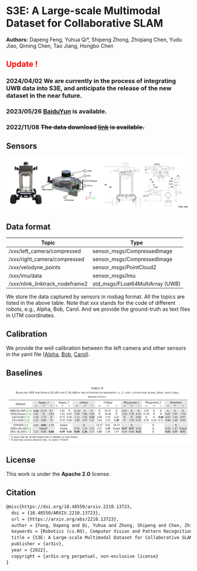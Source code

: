 # S3E: A Large-scale Multimodal Dataset for Collaborative SLAM

**Authors:** Dapeng Feng, Yuhua Qi*, Shipeng Zhong, Zhiqiang Chen, Yudu Jiao, Qiming Chen, Tao Jiang, Hongbo Chen

<!-- https://user-images.githubusercontent.com/18318646/197709283-a794c23d-3f43-4388-9ce0-ea09e0f10324.mp4 -->

<!-- https://user-images.githubusercontent.com/18318646/197722969-0aaf8670-0783-48bb-a05d-d9056aae626c.mp4 -->

<!-- https://user-images.githubusercontent.com/18318646/197725374-16536150-32bd-4d1b-bd64-4e104b581f65.mp4 -->

<!-- The HD video is available on [Bilibili](https://www.bilibili.com/video/BV1Ze41137kx/?vd_source=78d041dc03a4aac231b5cac62feffc70). -->

## **<font color='red'>Update ! </font>**
### 2024/04/02 We are currently in the process of integrating UWB data into S3E, and anticipate the release of the new dataset in the near future.
### 2023/05/26 [BaiduYun](https://pan.baidu.com/s/18zzxXACyd3W3OkbSg2vLrA?pwd=ivnm) is available.
### 2022/11/08 ~~The data download [link](https://download.amovlab.com/s3e/) is available.~~

<!-- ## Abstract:

With the advanced request to employ a team of robots to perform a task collaboratively, the research community has become increasingly interested in collaborative simultaneous localization and mapping. Unfortunately, existing datasets are limited in the scale and variation of the collaborative trajectories they capture, even though generalization between inter-trajectories among different agents is crucial to the overall viability of collaborative tasks. To help align the research community's contributions with real-world multiagent ordinated SLAM problems, we introduce S3E, a novel large-scale multimodal dataset captured by a fleet of unmanned ground vehicles along four designed collaborative trajectory paradigms. S3E consists of 7 outdoor and 5 indoor scenes that each exceed 200 seconds, consisting of well synchronized and calibrated high-quality stereo camera, LiDAR, and high-frequency IMU data. Crucially, our effort exceeds previous attempts regarding dataset size, scene variability, and complexity. It has 4x as much average recording time as the pioneering EuRoC dataset. We also provide careful dataset analysis as well as baselines for collaborative SLAM and single counterparts.

## Main Conbributions:

- We collected large-scale C-SLAM datasets with three ground robots. We mounted a top 16-beam 3D laser scanner on each robot, two high-resolution color cameras, a 9-axis IMU, and a dual-antenna RTK receiver.
- We recorded the long-term sequences based on the four well-designed trajectory categories, including different intra/inter-robot loop closures situations. To our knowledge, it is the first C-SLAM dataset for LiDAR, visual, and inertial data in various indoor and outdoor environments.
- We evaluated state-of-the-art C-SLAM and its single counterparts using different sensor recordings and proposed a comprehensive benchmark to analyze the characteristics of different methods. -->

## Sensors

<p align="center"> <img src="figures/drawing.png" title="" alt="" data-align="center"> </p>

## Data format

<div align="center">

| Topic                           | Type                             |
| --------------------------------| -------------------------------- |
| /xxx/left_camera/compressed     | sensor_msgs/CompressedImage      |
| /xxx/right_camera/compressed    | sensor_msgs/CompressedImage      |
| /xxx/velodyne_points            | sensor_msgs/PointCloud2          |
| /xxx/imu/data                   | sensor_msgs/Imu                  |
| /xxx/nlink_linktrack_nodeframe2 | std_msgs/FLoat64MultiArray (UWB) |

</div>

We store the data captured by sensors in rosbag format. All the topics are listed in the above table. Note that xxx stands for the code of different robots, e.g., Alpha, Bob, Carol. And we provide the ground-truth as text files in UTM coordinates.

<!-- ## Sequence

<p align="center"> <img src="figures/trajectory.png" title="Trajectories." alt="Trajectories." data-align="center"> </p>

We design four kinds of trajectory following different intra/inter-robot loop closures ethics.

1. The agents run in the same ring. 

2. The agents run in different rings with the interactions pairwisely. 

3. The agents run forward in the different curves with the interactions in the same scenes. 

4. The agents start from different sites and only meet in the same place in the end.

<p align="center"> <img title="The outdoor tracks of the S3E dataset." src="figures/sunyatsen.png" alt="The outdoor tracks of the S3E dataset." data-align="center" height="480"> </p>

<div align="center">

| Name              | Env.    | Time[s] | Size[GB] | Features              |
| ----------------- |:------- | ------- | -------- | --------------------- |
| Square_1          | Outdoor | 460     | 17.8     | Staight line          |
| Square_2          | Outdoor | 255     | 9.4      | Staight line          |
| Library           | Outdoor | 454     | 16.3     | Circle                |
| College           | Outdoor | 878     | 29.4     | Circle, Long-term     |
| Playground_1      | Outdoor | 298     | 8.7      | Circle                |
| Playground_2      | Outdoor | 222     | 6.3      | Random walk           |
| Dormitory         | Outdoor | 671     | 23.5     | Few overlap           |
| Teaching_Building | Indoor  | 798     | 27.3     | Indoor/Outdoor toggle |
| Laboratory_1      | Indoor  | 292     | 9.6      | Room                  |
| Laboratory_2      | Indoor  | 391     | 12.7     | Room                  |
| Laboratory_3      | Indoor  | 410     | 13.3     | Room                  |
| Laboratory_4      | Indoor  | 380     | 12.7     | Room                  |

</div> -->

## Calibration

We provide the well calibration between the left camera and other sensors in the yaml file ([Alpha](configs/alpha.yaml), [Bob](configs/bob.yaml), [Carol](configs/carol.yaml)).

<!-- ## Ground Truth

The high buildings and trees in our outdoor experiment will **disturb** the RTK device. Hence, we only provide the ground truth when the RTK device fixes the solution. And we only provide the start/end points generated by the RTK device or Motion Capture system in the indoor case. -->

## Baselines

![Baselines](figures/baselines.png "Baselines")

## License

This work is under the **Apache 2.0** license.

## Citation

```latex
@misc{https://doi.org/10.48550/arxiv.2210.13723,
  doi = {10.48550/ARXIV.2210.13723},
  url = {https://arxiv.org/abs/2210.13723},
  author = {Feng, Dapeng and Qi, Yuhua and Zhong, Shipeng and Chen, Zhiqiang and Jiao, Yudu and Chen, Qiming and Jiang, Tao and Chen, Hongbo},
  keywords = {Robotics (cs.RO), Computer Vision and Pattern Recognition (cs.CV), FOS: Computer and information sciences, FOS: Computer and information sciences},
  title = {S3E: A Large-scale Multimodal Dataset for Collaborative SLAM},
  publisher = {arXiv},
  year = {2022},
  copyright = {arXiv.org perpetual, non-exclusive license}
}
```
